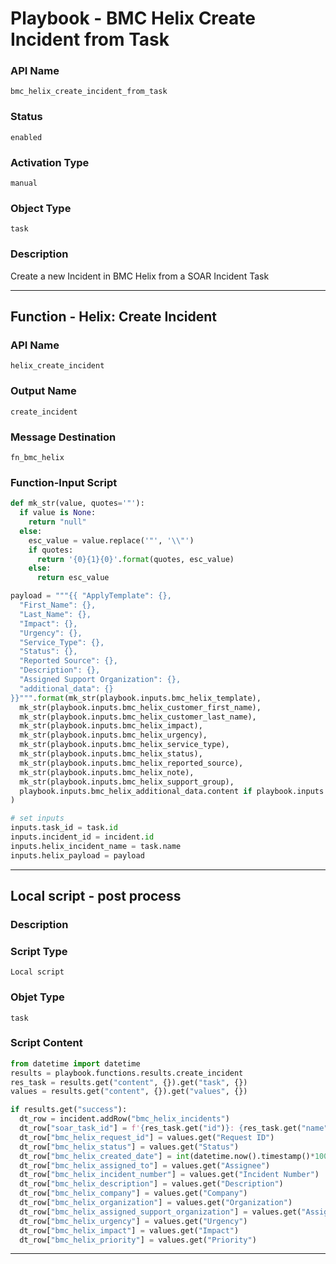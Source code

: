 <!--
    DO NOT MANUALLY EDIT THIS FILE
    THIS FILE IS AUTOMATICALLY GENERATED WITH resilient-sdk codegen
    Generated with resilient-sdk v49.0.4423
-->

# Playbook - BMC Helix Create Incident from Task

### API Name
`bmc_helix_create_incident_from_task`

### Status
`enabled`

### Activation Type
`manual`

### Object Type
`task`

### Description
Create a new Incident in BMC Helix from a SOAR Incident Task


---
## Function - Helix: Create Incident

### API Name
`helix_create_incident`

### Output Name
`create_incident`

### Message Destination
`fn_bmc_helix`

### Function-Input Script
```python
def mk_str(value, quotes='"'):
  if value is None:
    return "null"
  else:
    esc_value = value.replace('"', '\\"')
    if quotes:
      return '{0}{1}{0}'.format(quotes, esc_value)
    else:
      return esc_value

payload = """{{ "ApplyTemplate": {},
  "First_Name": {},
  "Last_Name": {},
  "Impact": {},
  "Urgency": {},
  "Service_Type": {},
  "Status": {},
  "Reported Source": {},
  "Description": {},
  "Assigned Support Organization": {},
  "additional_data": {}
}}""".format(mk_str(playbook.inputs.bmc_helix_template),
  mk_str(playbook.inputs.bmc_helix_customer_first_name),
  mk_str(playbook.inputs.bmc_helix_customer_last_name),
  mk_str(playbook.inputs.bmc_helix_impact),
  mk_str(playbook.inputs.bmc_helix_urgency),
  mk_str(playbook.inputs.bmc_helix_service_type),
  mk_str(playbook.inputs.bmc_helix_status),
  mk_str(playbook.inputs.bmc_helix_reported_source),
  mk_str(playbook.inputs.bmc_helix_note),
  mk_str(playbook.inputs.bmc_helix_support_group),
  playbook.inputs.bmc_helix_additional_data.content if playbook.inputs.bmc_helix_additional_data.content else "null"
)

# set inputs
inputs.task_id = task.id
inputs.incident_id = incident.id
inputs.helix_incident_name = task.name
inputs.helix_payload = payload
```

---

## Local script - post process

### Description


### Script Type
`Local script`

### Objet Type
`task`

### Script Content
```python
from datetime import datetime
results = playbook.functions.results.create_incident
res_task = results.get("content", {}).get("task", {})
values = results.get("content", {}).get("values", {})

if results.get("success"):
  dt_row = incident.addRow("bmc_helix_incidents")
  dt_row["soar_task_id"] = f'{res_task.get("id")}: {res_task.get("name")}'
  dt_row["bmc_helix_request_id"] = values.get("Request ID")
  dt_row["bmc_helix_status"] = values.get("Status")
  dt_row["bmc_helix_created_date"] = int(datetime.now().timestamp()*1000)
  dt_row["bmc_helix_assigned_to"] = values.get("Assignee")
  dt_row["bmc_helix_incident_number"] = values.get("Incident Number")
  dt_row["bmc_helix_description"] = values.get("Description")
  dt_row["bmc_helix_company"] = values.get("Company")
  dt_row["bmc_helix_organization"] = values.get("Organization")
  dt_row["bmc_helix_assigned_support_organization"] = values.get("Assigned Support Organization")
  dt_row["bmc_helix_urgency"] = values.get("Urgency")
  dt_row["bmc_helix_impact"] = values.get("Impact")
  dt_row["bmc_helix_priority"] = values.get("Priority")
```

---
